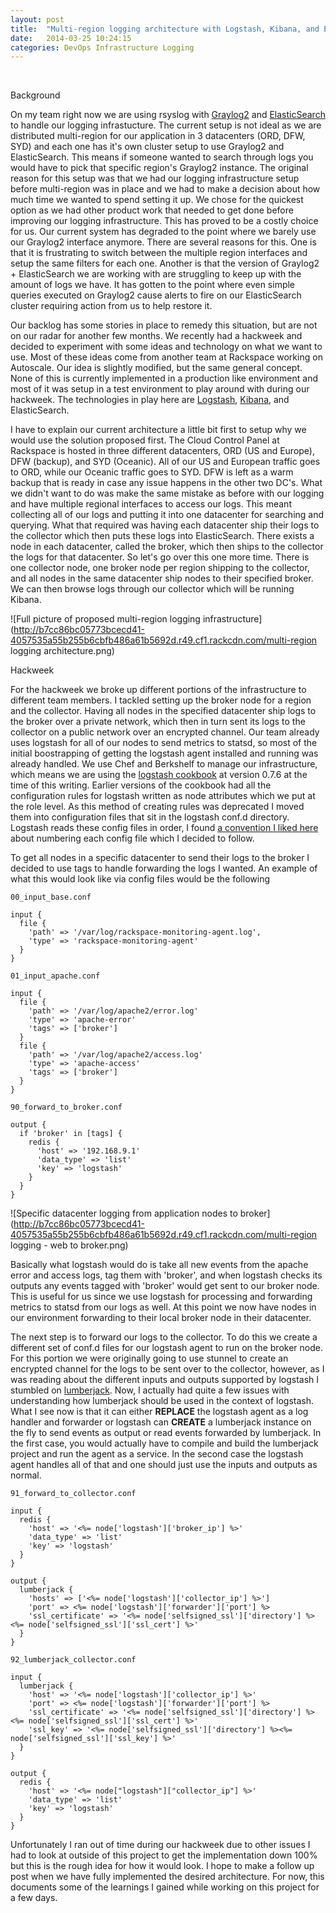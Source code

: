 ```yaml
---
layout: post
title:  "Multi-region logging architecture with Logstash, Kibana, and ElasticSearch"
date:   2014-03-25 10:24:15
categories: DevOps Infrastructure Logging
---
```


[logstash-cb]: https://github.com/lusis/chef-logstash
[logstash]: http://logstash.net/
[kibana]: http://www.elasticsearch.org/overview/kibana/
[es]: http://www.elasticsearch.org/
[graylog2]: http://graylog2.org/
[logstash-configs]: https://groups.google.com/forum/#!topic/logstash-users/eNYmpFueHtM
[lumberjack]: https://github.com/elasticsearch/logstash-forwarder

&#8291;
<div class="rs-panel rs-content">
  <div class="rs-detail-header">
    <div class="rs-detail-header-title">Background</div>
  </div>
  <div class="rs-inner">

On my team right now we are using rsyslog with [Graylog2][graylog2] and [ElasticSearch][es] to handle our logging infrastucture. The current setup is not ideal as we are distributed multi-region for our application in 3 datacenters (ORD, DFW, SYD) and each one has it's own cluster setup to use Graylog2 and ElasticSearch. This means if someone wanted to search through logs you would have to pick that specific region's Graylog2 instance. The original reason for this setup was that we had our logging infrastructure setup before multi-region was in place and we had to make a decision about how much time we wanted to spend setting it up. We chose for the quickest option as we had other product work that needed to get done before improving our logging infrastructure. This has proved to be a costly choice for us. Our current system has degraded to the point where we barely use our Graylog2 interface anymore. There are several reasons for this. One is that it is frustrating to switch between the multiple region interfaces and setup the same filters for each one. Another is that the version of Graylog2 + ElasticSearch we are working with are struggling to keep up with the amount of logs we have. It has gotten to the point where even simple queries executed on Graylog2 cause alerts to fire on our ElasticSearch cluster requiring action from us to help restore it.

Our backlog has some stories in place to remedy this situation, but are not on our radar for another few months. We recently had a hackweek and decided to experiment with some ideas and technology on what we want to use. Most of these ideas come from another team at Rackspace working on Autoscale. Our idea is slightly modified, but the same general concept. None of this is currently implemented in a production like environment and most of it was setup in a test environment to play around with during our hackweek. The technologies in play here are [Logstash][logstash], [Kibana][kibana], and ElasticSearch.

I have to explain our current architecture a little bit first to setup why we would use the solution proposed first. The Cloud Control Panel at Rackspace is hosted in three different datacenters, ORD (US and Europe), DFW (backup), and SYD (Oceanic). All of our US and European traffic goes to ORD, while our Oceanic traffic goes to SYD. DFW is left as a warm backup that is ready in case any issue happens in the other two DC's. What we didn't want to do was make the same mistake as before with our logging and have multiple regional interfaces to access our logs. This meant collecting all of our logs and putting it into one datacenter for searching and querying. What that required was having each datacenter ship their logs to the collector which then puts these logs into ElasticSearch. There exists a node in each datacenter, called the broker, which then ships to the collector the logs for that datacenter. So let's go over this one more time. There is one collector node, one broker node per region shipping to the collector, and all nodes in the same datacenter ship nodes to their specified broker. We can then browse logs through our collector which will be running Kibana.

![Full picture of proposed multi-region logging infrastructure](http://b7cc86bc05773bcecd41-4057535a55b255b6cbfb486a61b5692d.r49.cf1.rackcdn.com/multi-region logging architecture.png)
  </div>
</div>
<div class="rs-panel rs-content">
  <div class="rs-detail-header">
    <div class="rs-detail-header-title">Hackweek</div>
  </div>
  <div class="rs-inner">

For the hackweek we broke up different portions of the infrastructure to different team members. I tackled setting up the broker node for a region and the collector. Having all nodes in the specified datacenter ship logs to the broker over a private network, which then in turn sent its logs to the collector on a public network over an encrypted channel. Our team already uses logstash for all of our nodes to send metrics to statsd, so most of the initial boostrapping of getting the logstash agent installed and running was already handled. We use Chef and Berkshelf to manage our infrastructure, which means we are using the [logstash cookbook][logstash-cb] at version 0.7.6 at the time of this writing. Earlier versions of the cookbook had all the configuration rules for logstash written as node attributes which we put at the role level. As this method of creating rules was deprecated I moved them into configuration files that sit in the logstash conf.d directory. Logstash reads these config files in order, I found [a convention I liked here][logstash-configs] about numbering each config file which I decided to follow.

To get all nodes in a specific datacenter to send their logs to the broker I decided to use tags to handle forwarding the logs I wanted. An example of what this would look like via config files would be the following

``` erb
00_input_base.conf

input {
  file {
    'path' => '/var/log/rackspace-monitoring-agent.log',
    'type' => 'rackspace-monitoring-agent'
  }
}
```
``` erb
01_input_apache.conf

input {
  file {
    'path' => '/var/log/apache2/error.log'
    'type' => 'apache-error'
    'tags' => ['broker']
  }
  file {
    'path' => '/var/log/apache2/access.log'
    'type' => 'apache-access'
    'tags' => ['broker']
  }
}
```
``` erb
90_forward_to_broker.conf

output {
  if 'broker' in [tags] {
    redis {
      'host' => '192.168.9.1'
      'data_type' => 'list'
      'key' => 'logstash'
    }
  }
}
```

![Specific datacenter logging from application nodes to broker](http://b7cc86bc05773bcecd41-4057535a55b255b6cbfb486a61b5692d.r49.cf1.rackcdn.com/multi-region logging - web to broker.png)

Basically what logstash would do is take all new events from the apache error and access logs, tag them with 'broker', and when logstash checks its outputs any events tagged with 'broker' would get sent to our broker node. This is useful for us since we use logstash for processing and forwarding metrics to statsd from our logs as well. At this point we now have nodes in our environment forwarding to their local broker node in their datacenter.

The next step is to forward our logs to the collector. To do this we create a different set of conf.d files for our logstash agent to run on the broker node. For this portion we were originally going to use stunnel to create an encrypted channel for the logs to be sent over to the collector, however, as I was reading about the different inputs and outputs supported by logstash I stumbled on [lumberjack][lumberjack]. Now, I actually had quite a few issues with understanding how lumberjack should be used in the context of logstash. What I see now is that it can either **REPLACE** the logstash agent as a log handler and forwarder or logstash can **CREATE** a lumberjack instance on the fly to send events as output or read events forwarded by lumberjack. In the first case, you would actually have to compile and build the lumberjack project and run the agent as a service. In the second case the logstash agent handles all of that and one should just use the inputs and outputs as normal.

``` erb
91_forward_to_collector.conf

input {
  redis {
    'host' => '<%= node['logstash']['broker_ip'] %>'
    'data_type' => 'list'
    'key' => 'logstash'
  }
}

output {
  lumberjack {
    'hosts' => ['<%= node['logstash']['collector_ip'] %>']
    'port' => <%= node['logstash']['forwarder']['port'] %>
    'ssl_certificate' => '<%= node['selfsigned_ssl']['directory'] %><%= node['selfsigned_ssl']['ssl_cert'] %>'
  }
}
```
``` erb
92_lumberjack_collector.conf

input {
  lumberjack {
    'host' => '<%= node['logstash']['collector_ip'] %>'
    'port' => <%= node['logstash']['forwarder']['port'] %>
    'ssl_certificate' => '<%= node['selfsigned_ssl']['directory'] %><%= node['selfsigned_ssl']['ssl_cert'] %>'
    'ssl_key' => '<%= node['selfsigned_ssl']['directory'] %><%= node['selfsigned_ssl']['ssl_key'] %>'
  }
}

output {
  redis {
    'host' => '<%= node["logstash"]["collector_ip"] %>'
    'data_type' => 'list'
    'key' => 'logstash'
  }
}
```

Unfortunately I ran out of time during our hackweek due to other issues I had to look at outside of this project to get the implementation down 100% but this is the rough idea for how it would look. I hope to make a follow up post when we have fully implemented the desired architecture. For now, this documents some of the learnings I gained while working on this project for a few days.
  </div>
</div>